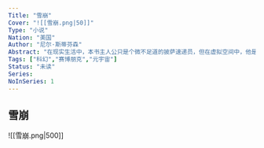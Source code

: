 ```yaml
---
Title: "雪崩"
Cover: "![[雪崩.png|50]]"
Type: "小说"
Nation: "美国"
Author: "尼尔·斯蒂芬森"
Abstract: "在现实生活中，本书主人公只是个微不足道的披萨速递员，但在虚拟空间中，他是首屈一指的黑客、擅使双刀的高手。这样的人拥有毁灭世界的力量 —— 也可以拯救这个世界……"
Tags: ["科幻","赛博朋克","元宇宙"]
Status: "未读"
Series: 
NoInSeries: 1
---
```

## 雪崩
![[雪崩.png|500]]
